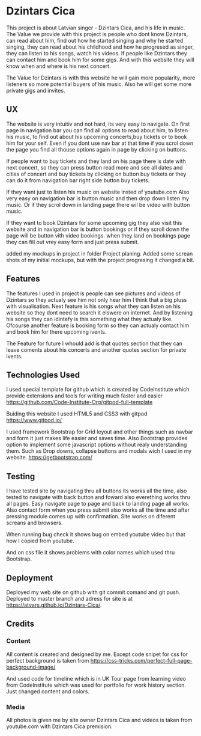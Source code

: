 # Dzintars Cica
This project is about Latvian singer - Dzintars Cica, and his life in music. The Value we provide with this project is people who dont know Dzintars, can read about him, find out how he started singing and why he started singing, they can read about his childhood and how he progresed as singer, they can listen to his songs, watch his videos. If people like Dzintars they can contact him and book him for some gigs. And with this website they will know when and where is his next concert.

The Value for Dzintars is with this website he will gain more popularity, more listeners so more potential buyers of his music. Also he will get some more private gigs and invites.

## UX
The website is very intuitiv and not hard, its very easy to navigate. On first page in navigation bar you can find all options to read about him, to listen his music, to find out about his upcoming concerts,buy tickets or to book him for your self. Even if you dont use nav bar at that time if you scrol down the page you find all thouse options again in page by clicking on buttons.

If people want to buy tickets and they land on his page there is date with next concert, so they can press button read more and see all dates and cities of concert and buy tickets by clicking on button buy tickets or they can do it from navigation bar right side button buy tickets.

If they want just to listen his music on website insted of youtube.com Also very easy on navigation bar is button music and then drop down listen my music. Or if they scrol down in landing page there wil be video with button music.

If they want to book Dzintars for some upcoming gig they also visit this website and in navigation bar is button bookings or if they scroll down the page will be button vith video bookings. when they land on bookings page they can fill out vrey easy form and just press submit.

added my mockups in project in folder Project planing. Added some screan shots of my initial mockups, but with the project progresing it changed a bit.

## Features
The features I used in project is people can see pictures and videos of Dzintars so they actualy see him not only hear him I think that a big pluss with visualisation. Next feature is his songs what they can listen on his website so they dont need to search it elswere on internet. And by listening his songs they can idintefy is this something what they actualy like. Ofcourse another feature is booking form so they can actualy contact him and book him for there upcoming ivents.

The Feature for future I whould add is that quotes section that they can leave coments about his concerts and another quotes section for private ivents.

## Technologies Used
I used special template for github which is created by CodeInstitute which provide extensions and tools for writing much faster and easier https://github.com/Code-Institute-Org/gitpod-full-template

Buiding this website I used HTML5 and CSS3 with gitpod https://www.gitpod.io/

I used framework Bootstrap for Grid leyout and other things such as navbar and form it just makes life easier and saves time. Also Bootstrap provides option to implement some javascript options without realy understanding them. Such as Drop downs, collapse buttons and modals wich I used in my website.
https://getbootstrap.com/

## Testing

I have tested site by navigating thru all buttons its works all the time, also tested to navigate with back button and foward also everething works thru all pages. Easy navigate page to page and back to landing page all works. Also contact form when you press submit also works all the time and after pressing module comes up with confirmation. Site works on diferent screans and browsers.

When running bug check it shows bug on embed youtube video but that how I copied from youtube.

And on css file it shows problems with color names which used thru Bootstrap. 
## Deployment
Deployed my web site on github with git commit comand and git push. Deployed to master branch and adress for site is at https://atvars.github.io/Dzintars-Cica/.

## Credits
### Content
All content is created and designed by me. Except code snipet for css for perfect background is taken from https://css-tricks.com/perfect-full-page-background-image/

And used code for timeline which is in UK Tour page from learning video from CodeInstitute which was used for portfolio for work history section. Just changed content and colors.

### Media
All photos is given me by site owner Dzintars Cica
and videos is taken from youtube.com with Dzintars Cica premision.


